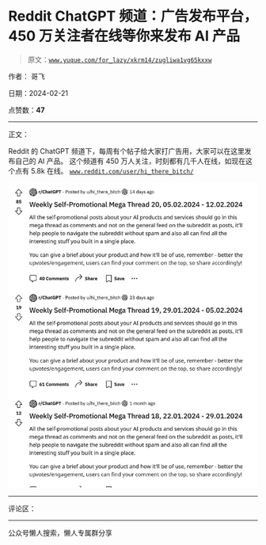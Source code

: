 # Reddit ChatGPT 频道：广告发布平台，450 万关注者在线等你来发布 AI 产品

> 原文：[`www.yuque.com/for_lazy/xkrm14/zugliwa1vg65kxxw`](https://www.yuque.com/for_lazy/xkrm14/zugliwa1vg65kxxw)

作者： 哥飞

日期：2024-02-21

点赞数：**47**

* * *

正文：

Reddit 的 ChatGPT 频道下，每周有个帖子给大家打广告用，大家可以在这里发布自己的 AI 产品。
这个频道有 450 万人关注，时刻都有几千人在线，如现在这个点有 5.8k 在线。
[`www.reddit.com/user/hi_there_bitch/`](https://www.reddit.com/user/hi_there_bitch/) 

![](img/0b3b82723c2d184365df53287f72cc34.png)

* * *

评论区：

* * *

公众号懒人搜索，懒人专属群分享